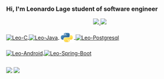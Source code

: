 ### Hi, I'm Leonardo Lage student of software engineer


<div align="center">
  <a href="https://github.com/Leonerdo15">
  <img height="180em" src="https://github-readme-stats.vercel.app/api?username=Leonerdo15&show_icons=true&theme=dark&include_all_commits=true&count_private=true&icon_color=4EB3F9"/>
  <img height="180em" src="https://github-readme-stats.vercel.app/api/top-langs/?username=Leonerdo15&layout=compact&langs_count=7&theme=dark"/>
</div>
  
<div style="display: inline_block"><br>
  <img align="center" alt="Leo-C" height="30" width="40" src="https://cdn.jsdelivr.net/gh/devicons/devicon/icons/c/c-original.svg">
  <img align="center" alt="Leo-Java" height="30" width="40" src="https://cdn.jsdelivr.net/gh/devicons/devicon/icons/java/java-original.svg">
  <img align="center" alt="Leo-Python" height="30" width="40" src="https://raw.githubusercontent.com/devicons/devicon/master/icons/python/python-original.svg">
  <img align="center" alt="Leo-Postgresql" height="30" width="40" src="https://cdn.jsdelivr.net/gh/devicons/devicon/icons/postgresql/postgresql-plain.svg">
</div>
  
<div style="display: inline_block"><br>
  <img align="center" alt="Leo-Android" height="30" width="40" src="https://cdn.jsdelivr.net/gh/devicons/devicon/icons/android/android-plain.svg">
  <img align="center" alt="Leo-Spring-Boot" height="30" width="40" src="https://cdn.jsdelivr.net/gh/devicons/devicon/icons/spring/spring-original.svg">
</div>
  
  ##
  
<div>
  <a href = "mailto:leonardolage10@gmail.com"><img src="https://img.shields.io/badge/Gmail-D14836?style=for-the-badge&logo=gmail&logoColor=white" target="_blank"></a>
  <a href="https://www.linkedin.com/in/leonardo-lage-b2547a20b/" target="_blank"><img src="https://img.shields.io/badge/-LinkedIn-%230077B5?style=for-the-badge&logo=linkedin&logoColor=white" target="_blank"></a> 
 
</div>
